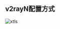 ## v2rayN配置方式

![xtls](https://user-images.githubusercontent.com/88967758/175917273-f207dca3-52fd-42df-a0c0-90112d3414cb.jpg)
